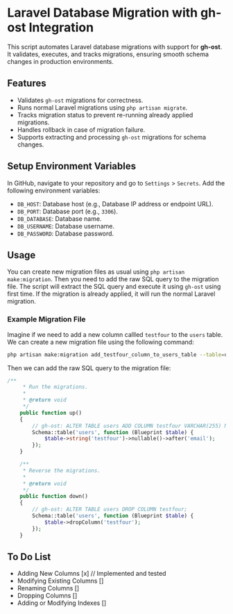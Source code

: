 # Laravel Database Migration with gh-ost Integration

This script automates Laravel database migrations with support for **gh-ost**. It validates, executes, and tracks migrations, ensuring smooth schema changes in production environments.

## Features

- Validates `gh-ost` migrations for correctness.
- Runs normal Laravel migrations using `php artisan migrate`.
- Tracks migration status to prevent re-running already applied migrations.
- Handles rollback in case of migration failure.
- Supports extracting and processing `gh-ost` migrations for schema changes.

## Setup Environment Variables

In GitHub, navigate to your repository and go to `Settings` > `Secrets`. Add the following environment variables:

- `DB_HOST`: Database host (e.g., Database IP address or endpoint URL).
- `DB_PORT`: Database port (e.g., `3306`).
- `DB_DATABASE`: Database name.
- `DB_USERNAME`: Database username.
- `DB_PASSWORD`: Database password.

## Usage

You can create new migration files as usual using `php artisan make:migration`. Then you need to add the raw SQL query to the migration file. The script will extract the SQL query and execute it using `gh-ost` using first time. If the migration is already applied, it will run the normal Laravel migration.

### Example Migration File

Imagine if we need to add a new column callled `testfour` to the `users` table. We can create a new migration file using the following command:

```bash
php artisan make:migration add_testfour_column_to_users_table --table=users
```

Then we can add the raw SQL query to the migration file:

```php
/**
     * Run the migrations.
     *
     * @return void
     */
    public function up()
    {   
        // gh-ost: ALTER TABLE users ADD COLUMN testfour VARCHAR(255) NULL AFTER email;
        Schema::table('users', function (Blueprint $table) {
            $table->string('testfour')->nullable()->after('email');
        });
    }

    /**
     * Reverse the migrations.
     *
     * @return void
     */
    public function down()
    {   
        // gh-ost: ALTER TABLE users DROP COLUMN testfour; 
        Schema::table('users', function (Blueprint $table) {
            $table->dropColumn('testfour');
        });
    }
```

## To Do List

- Adding New Columns [x] // Implemented and tested
- Modifying Existing Columns [] 
- Renaming Columns []
- Dropping Columns []
- Adding or Modifying Indexes []






#